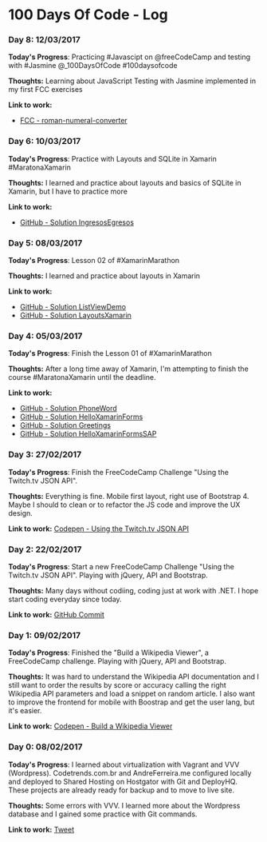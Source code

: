 # 100 Days Of Code - Log

### Day 8: 12/03/2017

**Today's Progress**: Practicing #Javascipt on @freeCodeCamp and testing with #Jasmine @_100DaysOfCode #100daysofcode 

**Thoughts:** Learning about JavaScript Testing with Jasmine implemented in my first FCC exercises

**Link to work:**

* [FCC - roman-numeral-converter](https://github.com/andreferreira-me/FreeCodeCamp-projects/commit/e75042370591468f03d4a73e8d381214604ff0fb)

### Day 6: 10/03/2017

**Today's Progress**: Practice with Layouts and SQLite in Xamarin #MaratonaXamarin

**Thoughts:** I learned and practice about layouts and basics of SQLite in Xamarin, but I have to practice more

**Link to work:**

* [GitHub - Solution IngresosEgresos](https://github.com/andreferreira-me/IngresosEgresos)

### Day 5: 08/03/2017

**Today's Progress**: Lesson 02 of #XamarinMarathon

**Thoughts:** I learned and practice about layouts in Xamarin

**Link to work:**

* [GitHub - Solution ListViewDemo](https://github.com/andreferreira-me/ListViewDemo)
* [GitHub - Solution LayoutsXamarin](https://github.com/andreferreira-me/LayoutsXamarin)

### Day 4: 05/03/2017

**Today's Progress**: Finish the Lesson 01 of #XamarinMarathon

**Thoughts:** After a long time away of Xamarin, I'm attempting to finish the course #MaratonaXamarin until the deadline.

**Link to work:**

* [GitHub - Solution PhoneWord](https://github.com/andreferreira-me/PhoneWord)
* [GitHub - Solution HelloXamarinForms](https://github.com/andreferreira-me/HelloXamarinForms)
* [GitHub - Solution Greetings](https://github.com/andreferreira-me/Greetings)
* [GitHub - Solution HelloXamarinFormsSAP](https://github.com/andreferreira-me/HelloXamarinFormsSAP)

### Day 3: 27/02/2017

**Today's Progress**: Finish the FreeCodeCamp Challenge "Using the Twitch.tv JSON API".

**Thoughts:** Everything is fine. Mobile first layout, right use of Bootstrap 4. Maybe I should to clean or to refactor the JS code and improve the UX design.

**Link to work:** [Codepen - Using the Twitch.tv JSON API](https://codepen.io/andreferreira-me/full/JWdoaq/)

### Day 2: 22/02/2017

**Today's Progress**: Start a new FreeCodeCamp Challenge "Using the Twitch.tv JSON API". Playing with jQuery, API and Bootstrap.

**Thoughts:** Many days without codiing, coding just at work with .NET. I hope start coding everyday since today.

**Link to work:** [GitHub Commit](https://github.com/andreferreira-me/fcc-twitch-json-api/commit/11fd1df95da1889bb52d760256bb42540d7cd41c)

### Day 1: 09/02/2017

**Today's Progress**: Finished the "Build a Wikipedia Viewer", a FreeCodeCamp challenge. Playing with jQuery, API and Bootstrap.

**Thoughts:** It was hard to understand the Wikipedia API documentation and I still want to order the results by score or accuracy calling the right Wikipedia API parameters and load a snippet on random article. I also want to improve the frontend for mobile with Boostrap and get the user lang, but it's easier.

**Link to work:** [Codepen - Build a Wikipedia Viewer](https://codepen.io/andreferreira-me/full/YGqaZq/)

### Day 0: 08/02/2017

**Today's Progress**: I learned about virtualization with Vagrant and VVV (Wordpress). Codetrends.com.br and AndreFerreira.me configured locally and deployed to Shared Hosting on Hostgator with Git and DeployHQ. These projects are already ready for backup and to move to live site.

**Thoughts:** Some errors with VVV. I learned more about the Wordpress database and I gained some practice with Git commands.

**Link to work:** [Tweet](https://twitter.com/andreferreira_/status/829165589017026560)

